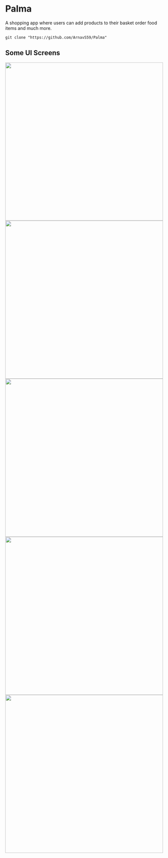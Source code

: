 # Palma

A shopping app where users can add products to their basket order food items and much more.

```
git clone "https://github.com/ArnavS59/Palma"
```

## Some UI Screens

<p float="left">
  <img src="https://imgur.com/Utc4Xdy.png" height=500  />
  
   <img src="https://i.imgur.com/yr95yAe.png" height=500  />
   <img src="https://i.imgur.com/zrEGklQ.png" height=500  />
  
   
</br>
<img src="https://i.imgur.com/mosVLoF.png" height=500  />
 <img src="https://i.imgur.com/Mh1Ntwd.png" height=500  />

</p>


